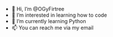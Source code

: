 - 👋 Hi, I’m @OGyFirtree
- 👀 I’m interested in learning how to code
- 🌱 I’m currently learning Python
- 📫 You can reach me via my email

<!---
OGyFirtree/OGyFirtree is a ✨ special ✨ repository because its `README.md` (this file) appears on your GitHub profile.
You can click the Preview link to take a look at your changes.
--->
